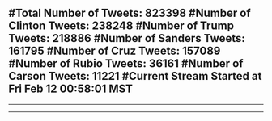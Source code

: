 #Total Number of Tweets: 823398 
#Number of Clinton Tweets: 238248
#Number of Trump Tweets: 218886
#Number of Sanders Tweets: 161795
#Number of Cruz Tweets: 157089
#Number of Rubio Tweets: 36161
#Number of Carson Tweets: 11221
#Current Stream Started at Fri Feb 12 00:58:01 MST
---
---
---
